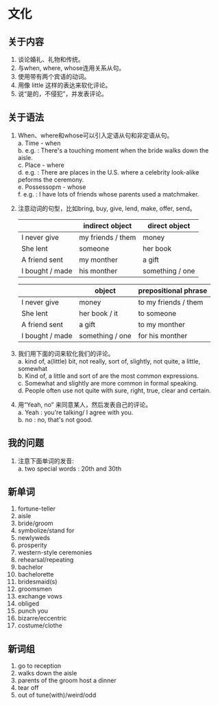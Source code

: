 # 文化

## 关于内容

1. 谈论婚礼、礼物和传统。
2. 与when, where, whose连用关系从句。
3. 使用带有两个宾语的动词。
4. 用像 little 这样的表达来软化评论。
5. 说“是的，不侵犯”，并发表评论。

## 关于语法

1. When、where和whose可以引入定语从句和非定语从句。  
    a. Time -  when  
    b. e.g. : There's a touching moment when the bride walks down the aisle.  
    c. Place - where  
    d. e.g. : There are places in the U.S. where a celebrity look-alike peforms the ceremony.  
    e. Possessopm - whose  
    f. e.g. : I have lots of friends whose parents used a matchmaker.

2. 注意动词的句型，比如bring, buy, give, lend, make, offer, send。  

    |  | indirect object | direct object |
    | - | - | - |
    | I never give | my friends / them | money |
    | She lent | someone | her book |
    | A friend sent | my monther | a gift |
    | I bought / made | his monther | something / one |

    |  | object | prepositional phrase |
    | - | - | - |
    | I never give | money | to my friends / them |
    | She lent | her book / it | to someone |
    | A friend sent | a gift | to my monther |
    | I bought / made | something / one | for his monther |

3. 我们用下面的词来软化我们的评论。  
    a. kind of, a(little) bit, not really, sort of, slightly, not quite, a little, somewhat  
    b. Kind of, a little and sort of are the most common expressions.  
    c. Somewhat and slightly are more common in formal speaking.  
    d. People often use not quite with sure, right, true, clear and certain.  

4. 用“Yeah, no” 来同意某人，然后发表自己的评论。  
    a. Yeah : you're talking/ I agree with you.  
    b. no : no, that's not good.

## 我的问题

1. 注意下面单词的发音:  
    a. two special words : 20th and 30th

## 新单词

1. fortune-teller
2. aisle
3. bride/groom
4. symbolize/stand for
5. newlyweds
6. prosperity
7. western-style ceremonies
8. rehearsal/repeating
9. bachelor
10. bachelorette
11. bridesmaid(s)
12. groomsmen
13. exchange vows
14. obliged
15. punch you
16. bizarre/eccentric
17. costume/clothe

## 新词组

1. go to reception
2. walks down the aisle
3. parents of the groom host a dinner
4. tear off
5. out of tune(with)/weird/odd
